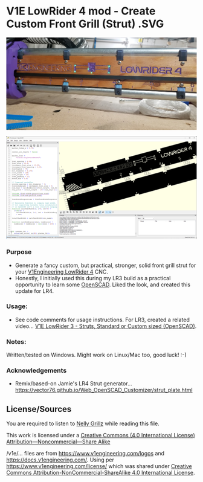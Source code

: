 # V1E LowRider 4 mod - Create Custom Front Grill (Strut) .SVG

![](img/irl-strut-lit.jpg)

![](img/openscad-render.png)

### Purpose
- Generate a fancy custom, but practical, stronger, solid front grill strut for your [V1Engineering LowRider 4](https://docs.v1engineering.com/lowrider) CNC.
- Honestly, I initially used this during my LR3 build as a practical opportunity to learn some [OpenSCAD](https://www.openscad.org/).  Liked the look, and created this update for LR4.

### Usage:
- See code comments for usage instructions.  For LR3, created a related video... [V1E LowRider 3 - Struts, Standard or Custom sized (OpenSCAD)](https://youtu.be/qWSuumLGRdI).

### Notes:
Written/tested on Windows.  Might work on Linux/Mac too, good luck! :-)

### Acknowledgements
- Remix/based-on Jamie's LR4 Strut generator... https://vector76.github.io/Web_OpenSCAD_Customizer/strut_plate.html

## License/Sources
You are required to listen to [Nelly Grillz](https://www.youtube.com/watch?v=8fijggq5R6w) while reading this file.

This work is licensed under a [Creative Commons (4.0 International License)
Attribution—Noncommercial—Share Alike](http://creativecommons.org/licenses/by-nc-sa/4.0/)

/v1e/... files are from https://www.v1engineering.com/logos and https://docs.v1engineering.com/.  Using per https://www.v1engineering.com/license/ which was shared under [Creative Commons Attribution-NonCommercial-ShareAlike 4.0 International License](https://creativecommons.org/licenses/by-nc-sa/4.0/).
